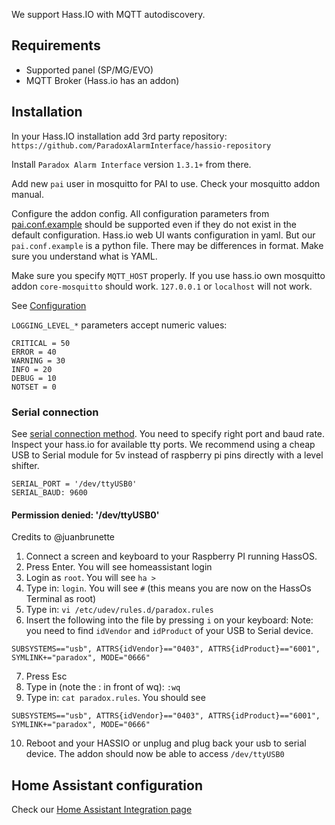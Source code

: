 We support Hass.IO with MQTT autodiscovery.

## Requirements
- Supported panel (SP/MG/EVO)
- MQTT Broker (Hass.io has an addon)

## Installation

In your Hass.IO installation add 3rd party repository: `https://github.com/ParadoxAlarmInterface/hassio-repository`

Install `Paradox Alarm Interface` version `1.3.1+` from there.

Add new `pai` user in mosquitto for PAI to use. Check your mosquitto addon manual.

Configure the addon config. All configuration parameters from [pai.conf.example](https://github.com/ParadoxAlarmInterface/pai/blob/master/config/pai.conf.example) should be supported even if they do not exist in the default configuration. Hass.io web UI wants configuration in yaml. But our `pai.conf.example` is a python file. There may be differences in format. Make sure you understand what is YAML.

Make sure you specify `MQTT_HOST` properly. If you use hass.io own mosquitto addon `core-mosquitto` should work. `127.0.0.1` or `localhost` will not work.

See [Configuration](./Configuration)

`LOGGING_LEVEL_*` parameters accept numeric values:
```
CRITICAL = 50
ERROR = 40
WARNING = 30
INFO = 20
DEBUG = 10
NOTSET = 0
```

### Serial connection

See [serial connection method](./Connection-methods#serial-connection). You need to specify right port and baud rate. Inspect your hass.io for available tty ports. We recommend using a cheap USB to Serial module for 5v instead of raspberry pi pins directly with a level shifter.
```
SERIAL_PORT = '/dev/ttyUSB0'
SERIAL_BAUD: 9600
```

#### Permission denied: '/dev/ttyUSB0'

Credits to @juanbrunette

1) Connect a screen and keyboard to your Raspberry PI running HassOS.
2) Press Enter. You will see homeassistant login
3) Login as `root`. You will see `ha >`
4) Type in: `login`. You will see `#` (this means you are now on the HassOs Terminal as root)
5) Type in: `vi /etc/udev/rules.d/paradox.rules`
6) Insert the following into the file by pressing `i` on your keyboard:
Note: you need to find `idVendor` and `idProduct` of your USB to Serial device.

```
SUBSYSTEMS=="usb", ATTRS{idVendor}=="0403", ATTRS{idProduct}=="6001", SYMLINK+="paradox", MODE="0666"
```

7) Press Esc
8) Type in (note the : in front of wq): `:wq`
9) Type in: `cat paradox.rules`. You should see
```
SUBSYSTEMS=="usb", ATTRS{idVendor}=="0403", ATTRS{idProduct}=="6001", SYMLINK+="paradox", MODE="0666"
```

10) Reboot and your HASSIO or unplug and plug back your usb to serial device. The addon should now be able to access `/dev/ttyUSB0`

## Home Assistant configuration
Check our [Home Assistant Integration page](./HomeAssistant#homeassistant-keypad)

